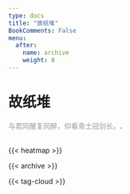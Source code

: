 ```yaml
---
type: docs
title: "故纸堆"
BookComments: False
menu:
  after:
    name: archive
    weight: 8
---
```

# 故纸堆

<span style="color: #9a9a9a">与君同醒复同醉，仰看青士冠剑长。</span>.
<br>
<br>

{{< heatmap >}}


{{< archive >}} 

{{< tag-cloud >}}

